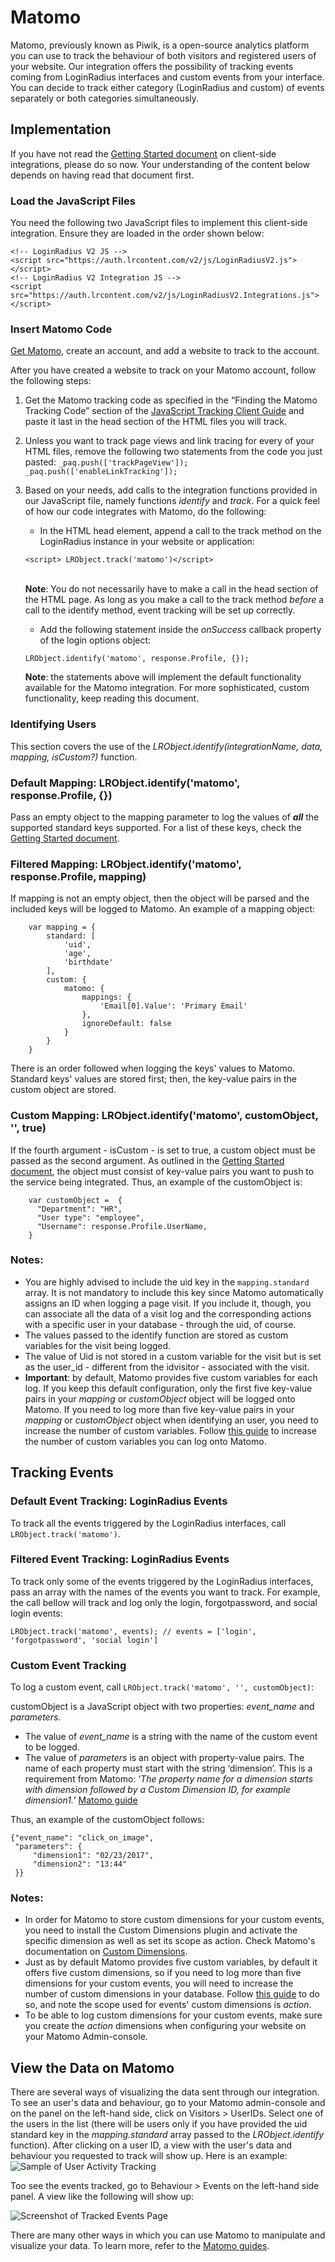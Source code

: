 # Matomo
Matomo, previously known as Piwik, is a open-source analytics platform you can use to track the behaviour of both visitors and registered users of your website. Our integration offers the possibility of tracking events coming from LoginRadius interfaces and custom events from your interface. You can decide to track either category (LoginRadius and custom) of events separately or both categories simultaneously.

## Implementation
If you have not read the [Getting Started document](https://docs.loginradius.com/api/v2/integrations/client-side-integrations/getting-started#google-doubleclick-for-publishers-dfp-) on client-side integrations, please do so now. Your understanding of the content below depends on having read that document first.

### Load the JavaScript Files

You need the following two JavaScript files to implement this client-side integration. Ensure they are loaded in the order shown below:

```
<!-- LoginRadius V2 JS -->
<script src="https://auth.lrcontent.com/v2/js/LoginRadiusV2.js"></script>
<!-- LoginRadius V2 Integration JS -->
<script src="https://auth.lrcontent.com/v2/js/LoginRadiusV2.Integrations.js"></script>
```

### Insert Matomo Code

[Get Matomo](https://matomo.org/download/), create an account, and add a website to track to the account.

After you have created a website to track on your Matomo account, follow the following steps:

1. Get the Matomo tracking code as specified in the “Finding the Matomo Tracking Code” section of the [JavaScript Tracking Client Guide](https://developer.matomo.org/guides/tracking-javascript-guide) and paste it last in the head section of the HTML files you will track.
2. Unless you want to track page views and link tracing for every of your HTML files, remove the following two statements from the code you just pasted:
   `_paq.push(['trackPageView']);` <br>
   `_paq.push(['enableLinkTracking']);`
3. Based on your needs, add calls to the integration functions provided in our JavaScript file, namely functions _identify_ and _track_. For a quick feel of how our code integrates with Matomo, do the following:

   - In the HTML head element, append a call to the track method on the LoginRadius instance in your website or application:

   ```
   <script> LRObject.track('matomo')</script>
   ```

   <br>**Note**: You do not necessarily have to make a call in the head section of the HTML page. As long as you make a call to the track method _before_ a call to the identify method, event tracking will be set up correctly.

   - Add the following statement inside the _onSuccess_ callback property of the login options object:

   ```
   LRObject.identify('matomo', response.Profile, {});
   ```

   **Note**: the statements above will implement the default functionality available for the Matomo integration. For more sophisticated, custom functionality, keep reading this document.

### Identifying Users

This section covers the use of the _LRObject.identify(integrationName, data, mapping, isCustom?)_ function.

###  Default Mapping: LRObject.identify('matomo', response.Profile, {})

Pass an empty object to the mapping parameter to log the values of **_all_** the supported standard keys supported. For a list of these keys, check the [Getting Started document](/api/v2/integrations/client-side-integrations/getting-started).

### Filtered Mapping: LRObject.identify('matomo', response.Profile, mapping)

If mapping is not an empty object, then the object will be parsed and the included keys will be logged to Matomo. An example of a mapping object:

```
	var mapping = {
		standard: [
			'uid',
			'age',
			'birthdate'
		],
		custom: {
			matomo: {
				mappings: {
					'Email[0].Value': 'Primary Email'
				},
				ignoreDefault: false
			}
		}
	}
```

There is an order followed when logging the keys' values to Matomo. Standard keys' values are stored first; then, the key-value pairs in the custom object are stored.

### Custom Mapping: LRObject.identify('matomo', customObject, '', true)

If the fourth argument - isCustom - is set to true, a custom object must be passed as the second argument. As outlined in the [Getting Started document](/integrations/integration-platform/client-side-integration/), the object must consist of key-value pairs you want to push to the service being integrated. Thus, an example of the customObject is:

```
	var customObject =  {
	  "Department": "HR",
	  "User type": "employee",
	  "Username": response.Profile.UserName,
	}
```

### Notes:

- You are highly advised to include the uid key in the `mapping.standard` array. It is not mandatory to include this key since Matomo automatically assigns an ID when logging a page visit. If you include it, though, you can associate all the data of a visit log and the corresponding actions with a specific user in your database - through the uid, of course.
- The values passed to the identify function are stored as custom variables for the visit being logged.
- The value of Uid is not stored in a custom variable for the visit but is set as the user_id - different from the idvisitor - associated with the visit.
- **Important**: by default, Matomo provides five custom variables for each log. If you keep this default configuration, only the first five key-value pairs in your _mapping_ or _customObject_ object will be logged onto Matomo. If you need to log more than five key-value pairs in your _mapping_ or _customObject_ object when identifying an user, you need to increase the number of custom variables. Follow [this guide](https://matomo.org/faq/how-to/faq_17931/) to increase the number of custom variables you can log onto Matomo.

## Tracking Events

### Default Event Tracking: LoginRadius Events

To track all the events triggered by the LoginRadius interfaces, call `LRObject.track('matomo')`.

### Filtered Event Tracking: LoginRadius Events

To track only some of the events triggered by the LoginRadius interfaces, pass an array with the names of the events you want to track. For example, the call bellow will track and log only the login, forgotpassword, and social login events:

```
LRObject.track('matomo', events); // events = ['login', 'forgotpassword', 'social login']
```

### Custom Event Tracking

To log a custom event, call `LRObject.track('matomo', '', customObject)`:

customObject is a JavaScript object with two properties: _event_name_ and _parameters_.

- The value of _event_name_ is a string with the name of the custom event to be logged.
- The value of _parameters_ is an object with property-value pairs. The name of each property must start with the string ‘dimension’. This is a requirement from Matomo: ‘_The property name for a dimension starts with dimension followed by a Custom Dimension ID, for example dimension1._’ [Matomo guide](https://developer.matomo.org/guides/tracking-javascript-guide#tracking-a-custom-dimension-across-tracking-requests)

Thus, an example of the customObject follows:

    {"event_name": "click_on_image",
     "parameters": {
         "dimension1": "02/23/2017",
         "dimension2": "13:44"
     }}

### Notes:

- In order for Matomo to store custom dimensions for your custom events, you need to install the Custom Dimensions plugin and activate the specific dimension as well as set its scope as action. Check Matomo's documentation on [Custom Dimensions](https://matomo.org/custom-dimensions/).
- Just as by default Matomo provides five custom variables, by default it offers five custom dimensions, so if you need to log more than five dimensions for your custom events, you will need to increase the number of custom dimensions in your database. Follow [this guide](https://matomo.org/faq/how-to/faq_21121/) to do so, and note the scope used for events' custom dimensions is _action_.
- To be able to log custom dimensions for your custom events, make sure you create the _action_ dimensions when configuring your website on your Matomo Admin-console.

## View the Data on Matomo

There are several ways of visualizing the data sent through our integration. To see an user's data and behaviour, go to your Matomo admin-console and on the panel on the left-hand side, click on Visitors > UserIDs. Select one of the users in the list (there will be users only if you have provided the uid standard key in the _mapping.standard_ array passed to the _LRObject.identify_ function). After clicking on a user ID, a view with the user's data and behaviour you requested to track will show up. Here is an example:
![Sample of User Activity Tracking](https://apidocs.lrcontent.com/images/matomo_user_profile_7085c096b51b807f9.14999174.png "User Activity Tracking")

Too see the events tracked, go to Behaviour > Events on the left-hand side panel. A view like the following will show up:

![Screenshot of Tracked Events Page](https://apidocs.lrcontent.com/images/matomo_events_51755c096b2561bc21.35947127.png "Tracked Events Page")

There are many other ways in which you can use Matomo to manipulate and visualize your data. To learn more, refer to the [Matomo guides](https://matomo.org/).
